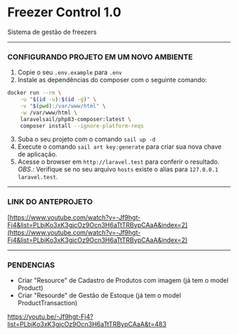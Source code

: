 # Freezer Control 1.0
Sistema de gestão de freezers

---
### CONFIGURANDO PROJETO EM UM NOVO AMBIENTE
1. Copie o seu `.env.example` para `.env`
2. Instale as dependências do composer com o seguinte comando:
```bash
docker run --rm \
    -u "$(id -u):$(id -g)" \
    -v "$(pwd):/var/www/html" \
    -w /var/www/html \
    laravelsail/php83-composer:latest \
    composer install --ignore-platform-reqs
```
3. Suba o seu projeto com o comando `sail up -d`
4. Execute o comando `sail art key:generate` para criar sua nova chave de aplicação.
5. Acesse o browser em `http://laravel.test` para conferir o resultado.
*OBS.:* Verifique se no seu arquivo `hosts` existe o alias para `127.0.0.1 laravel.test`.

---
### LINK DO ANTEPROJETO
[https://www.youtube.com/watch?v=-Jf9hgt-Fj4&list=PLbjKo3xK3gjcOz9Ocn3H6aTtTRBypCAaA&index=2](https://www.youtube.com/watch?v=-Jf9hgt-Fj4&list=PLbjKo3xK3gjcOz9Ocn3H6aTtTRBypCAaA&index=2)

---
### PENDENCIAS
 - Criar "Resource" de Cadastro de Produtos com imagem (já tem o model Product)
 - Criar "Resourde" de Gestão de Estoque (já tem o model ProductTransaction)

https://youtu.be/-Jf9hgt-Fj4?list=PLbjKo3xK3gjcOz9Ocn3H6aTtTRBypCAaA&t=483
